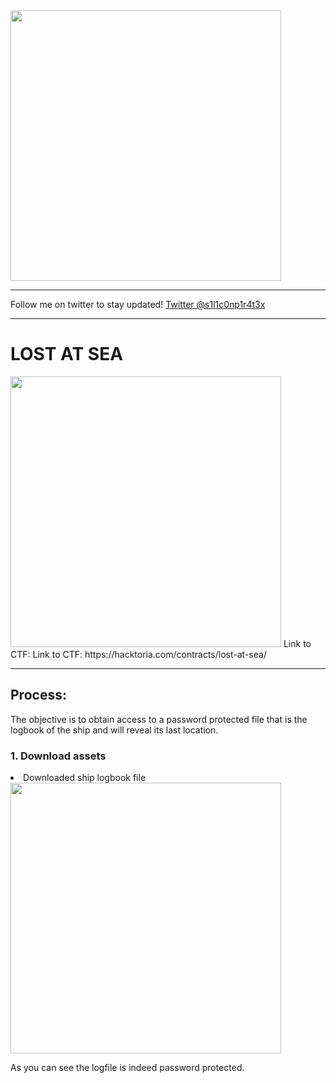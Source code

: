 <img width="433" src="https://user-images.githubusercontent.com/56886006/202922026-27fd7c5a-ceb5-4e87-bc47-2e7c14fa6a8a.png">

---

Follow me on twitter to stay updated! [Twitter @s1l1c0np1r4t3x](https://twitter.com/s1l1c0np1r4t3x)

---

# LOST AT SEA
<img width="433" src="https://user-images.githubusercontent.com/56886006/202922304-beb8c8cf-3c8d-4409-9b09-1dbc7b7e3894.png">
Link to CTF: Link to CTF: https://hacktoria.com/contracts/lost-at-sea/

---

## Process:

The objective is to obtain access to a password protected file that is the logbook of the ship and will reveal its last location.

### 1. Download assets
<li> Downloaded ship logbook file
  
<img width="433" src="https://user-images.githubusercontent.com/56886006/202922304-beb8c8cf-3c8d-4409-9b09-1dbc7b7e3894.png](https://user-images.githubusercontent.com/56886006/202922659-1ecf0c1a-806e-4ec8-8d95-2175e38d8564.png">
  
As you can see the logfile is indeed password protected.
  
